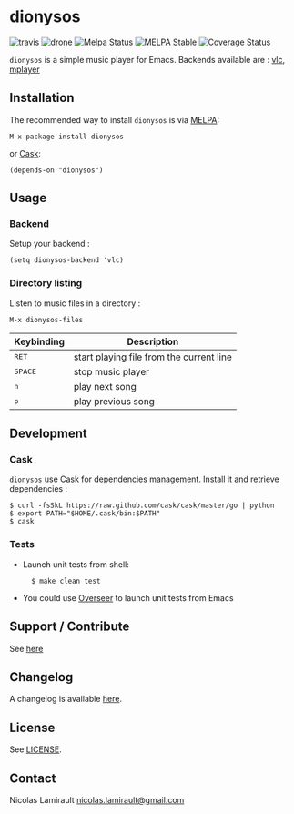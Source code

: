 # dionysos

[![travis][badge-travis]][travis]
[![drone][badge-drone]][drone]
[![Melpa Status](http://melpa.milkbox.net/packages/dionysos-badge.svg)](http://melpa.milkbox.net/#/dionysos)
[![MELPA Stable](http://stable.melpa.org/packages/dionysos-badge.svg)](http://stable.melpa.org/#/dionysos)
[![Coverage Status](https://coveralls.io/repos/nlamirault/dionysos/badge.png)](https://coveralls.io/r/nlamirault/dionysos)

`dionysos` is a simple music player for Emacs.
Backends available are : [vlc][], [mplayer][]

## Installation

The recommended way to install ``dionysos`` is via [MELPA][]:

    M-x package-install dionysos

or [Cask][]:

	(depends-on "dionysos")

## Usage

### Backend

Setup your backend :

    (setq dionysos-backend 'vlc)

### Directory listing

Listen to music files in a directory :

    M-x dionysos-files

Keybinding           | Description
---------------------|------------------------------------------------------------
<kbd>RET</kbd>       | start playing file from the current line
<kbd>SPACE</kbd>     | stop music player
<kbd>n</kbd>         | play next song
<kbd>p</kbd>         | play previous song


## Development

### Cask

``dionysos`` use [Cask][] for dependencies
management. Install it and retrieve dependencies :

    $ curl -fsSkL https://raw.github.com/cask/cask/master/go | python
    $ export PATH="$HOME/.cask/bin:$PATH"
    $ cask


### Tests

* Launch unit tests from shell:

        $ make clean test

* You could use [Overseer][] to launch unit tests from Emacs


## Support / Contribute

See [here](CONTRIBUTING.md)



## Changelog

A changelog is available [here](ChangeLog.md).


## License

See [LICENSE](LICENSE).


## Contact

Nicolas Lamirault <nicolas.lamirault@gmail.com>



[dionysos]: https://github.com/nlamirault/dionysos
[badge-license]: https://img.shields.io/badge/license-GPL_2-green.svg?style=flat
[LICENSE]: https://github.com/nlamirault/dionysos/blob/master/LICENSE
[travis]: https://travis-ci.org/nlamirault/dionysos
[badge-travis]: http://img.shields.io/travis/nlamirault/dionysos.svg?style=flat
[badge-drone]: https://drone.io/github.com/nlamirault/dionysos/status.png
[drone]: https://drone.io/github.com/nlamirault/dionysos/latest
[Issue tracker]: https://github.com/nlamirault/dionysos/issues

[GNU Emacs]: https://www.gnu.org/software/emacs/
[MELPA]: http://melpa.milkbox.net/
[Cask]: http://cask.github.io/

[Overseer]: https://github.com/tonini/overseer.el
[vlc]: http://www.videolan.org/vlc/
[mplayer]: http://www.mplayerhq.hu/design7/news.html
